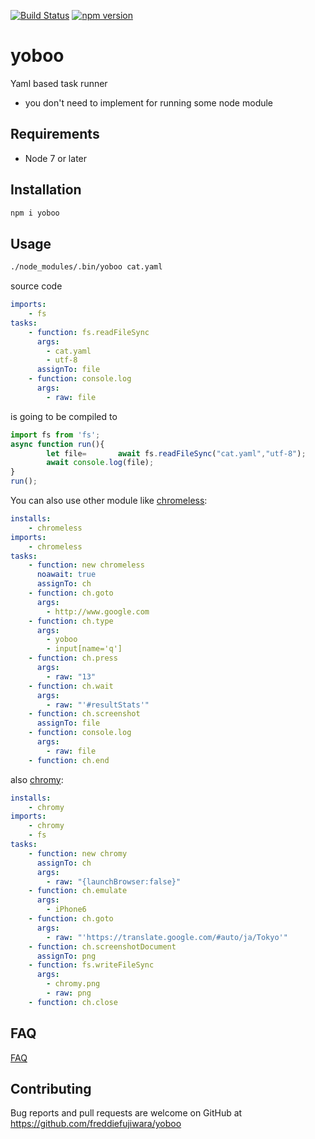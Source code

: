 [![Build Status](https://travis-ci.org/freddiefujiwara/yoboo.svg?branch=master)](https://travis-ci.org/freddiefujiwara/yoboo)
[![npm version](https://badge.fury.io/js/yoboo.svg)](https://badge.fury.io/js/yoboo)

# yoboo
Yaml based task runner

 - you don't need to implement for running some node module

## Requirements

 - Node 7 or later

## Installation

```bash
npm i yoboo
```

## Usage
```bash
./node_modules/.bin/yoboo cat.yaml
```
source code
```yaml
imports:
    - fs
tasks:
    - function: fs.readFileSync
      args:
        - cat.yaml
        - utf-8
      assignTo: file
    - function: console.log
      args:
        - raw: file
```
is going to be compiled to

```js
import fs from 'fs';
async function run(){
        let file=       await fs.readFileSync("cat.yaml","utf-8");
        await console.log(file);
}
run();
```
You can also use other module like [chromeless](https://github.com/graphcool/chromeless):

```yaml
installs:
    - chromeless
imports:
    - chromeless
tasks:
    - function: new chromeless
      noawait: true
      assignTo: ch
    - function: ch.goto
      args:
        - http://www.google.com
    - function: ch.type
      args:
        - yoboo
        - input[name='q']
    - function: ch.press
      args:
        - raw: "13"
    - function: ch.wait
      args:
        - raw: "'#resultStats'"
    - function: ch.screenshot
      assignTo: file
    - function: console.log
      args:
        - raw: file
    - function: ch.end
```
also [chromy](https://github.com/OnetapInc/chromy):

```yaml
installs:
    - chromy
imports:
    - chromy
    - fs
tasks:
    - function: new chromy
      assignTo: ch
      args:
        - raw: "{launchBrowser:false}"
    - function: ch.emulate
      args:
        - iPhone6
    - function: ch.goto
      args:
        - raw: "'https://translate.google.com/#auto/ja/Tokyo'"
    - function: ch.screenshotDocument
      assignTo: png
    - function: fs.writeFileSync
      args:
        - chromy.png
        - raw: png
    - function: ch.close
```

## FAQ

[FAQ](https://github.com/freddiefujiwara/yoboo/wiki/FAQ)

## Contributing

Bug reports and pull requests are welcome on GitHub at https://github.com/freddiefujiwara/yoboo
